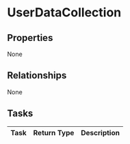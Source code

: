 # UserDataCollection



## Properties
None

## Relationships
None


## Tasks

| Task		   | Return Type	|Description|
|:---------------|:--------|:----------|
